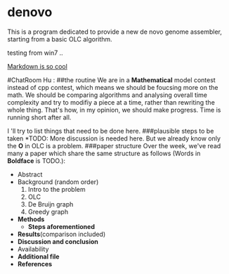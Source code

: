 denovo
======

This is a program dedicated to provide a new de novo genome assembler, starting from a basic OLC algorithm.


testing from win7 ..


[Markdown is so cool](https://github.com/adam-p/markdown-here/wiki/Markdown-Cheatsheet "mk cheatsheet")

#ChatRoom
Hu :
##the routine
We are in a **Mathematical** model contest instead of cpp contest, which means we should be foucsing more on the math. We should be comparing algorithms and analysing overall time complexity and try to modifiy a piece at a time, rather than rewriting the whole thing. That's how, in my opinion, we should make progress. Time is running short after all.

I 'll try to list things that need to be done here.
###plausible steps to be taken
  *TODO: More discussion is needed here. But we already know only the  __O__ in OLC is a problem.
###paper structure
Over the week, we've read many a paper which share the same structure as follows (Words in **Boldface** is TODO.):
  * Abstract
  * Background (random order)
    1. Intro to the problem
    2. OLC
    3. De Bruijn graph
    4. Greedy graph
  * __Methods__
    * __Steps aforementioned__
  * __Results__(comparison included)
  * __Discussion and conclusion__
  * Availability
  * __Additional file__
  * __References__
